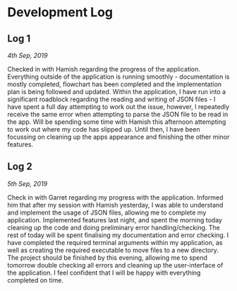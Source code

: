 # Development Log

## Log 1
*4th Sep, 2019*

Checked in with Hamish regarding the progress of the application. Everything outside of the application is running smoothly - documentation is mostly completed, flowchart has been completed and the implementation plan is being followed and updated.
Within the application, I have run into a significant roadblock regarding the reading and writing of JSON files - I have spent a full day attempting to work out the issue, however, I repeatedly receive the same error when attempting to parse the JSON file to be read in the app.
Will be spending some time with Hamish this afternoon attempting to work out where my code has slipped up. Until then, I have been focussing on cleaning up the apps appearance and finishing the other minor features.

## Log 2
*5th Sep, 2019*

Check in with Garret regarding my progress with the application. Informed him that after my session with Hamish yesterday, I was able to understand and implement the usage of JSON files, allowing me to complete my application. Implemented features last night, and spent the morning today cleaning up the code and doing preliminary error handling/checking. The rest of today will be spent finalising my documentation and error checking. I have completed the required terminal arguments within my application, as well as creating the required executable to move files to a new directory. The project should be finished by this evening, allowing me to spend tomorrow double checking all errors and cleaning up the user-interface of the application. I feel confident that I will be happy with everything completed on time.